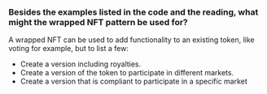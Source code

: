 ### Besides the examples listed in the code and the reading, what might the wrapped NFT pattern be used for?
A wrapped NFT can be used to add functionality to an existing token, like voting for example, but to list a few:
- Create a version including royalties.
- Create a version of the token to participate in different markets.
- Create a version that is compliant to participate in a specific market